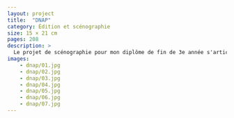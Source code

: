 ```yaml
---
layout: project
title:  "DNAP"
category: Édition et scénographie
size: 15 × 21 cm
pages: 208
description: >
  Le projet de scénographie pour mon diplôme de fin de 3e année s'articule autour d'un livre rouge regroupant l’ensemble de mes recherches tout au long de l’année et constituant un mode de lecture dans l’installation des projets. Chaque projet présenté est défini par son numéro de page, et ce même numéro est son cartel dans l’installation.
images:
    - dnap/01.jpg
    - dnap/02.jpg
    - dnap/03.jpg
    - dnap/04.jpg
    - dnap/05.jpg
    - dnap/06.jpg
    - dnap/07.jpg
---
```

